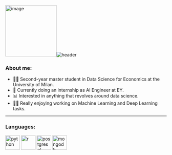<img width="160" height="160" alt="image" src="https://github.com/user-attachments/assets/3cd1a486-e0e8-4f95-9b1a-c8dd6fc1cbb2" />![header](https://capsule-render.vercel.app/api?type=wave&color=auto&height=150&section=header&text=Hey!%&fontSize=60)

### About me:
- 👨‍🎓 Second-year master student in Data Science for Economics at the University of Milan.
- 🚀 Currently doing an internship as AI Engineer at EY.
- 📊 Interested in anything that revolves around data science.
- 👨‍💻 Really enjoying working on Machine Learning and Deep Learning tasks.

---

### Languages:
<p align="left">
<img src="https://cdn.jsdelivr.net/gh/devicons/devicon@latest/icons/python/python-original-wordmark.svg" alt = "python" width = "45" height = "45" />
<img src="https://cdn.jsdelivr.net/gh/devicons/devicon@latest/icons/r/r-original.svg" alt = "r" width = "45" height = "45" />
<img src="https://cdn.jsdelivr.net/gh/devicons/devicon@latest/icons/postgresql/postgresql-plain-wordmark.svg" alt="postgresql" width="45" height="45"/>
<img src="https://cdn.jsdelivr.net/gh/devicons/devicon@latest/icons/mongodb/mongodb-plain-wordmark.svg" alt="mongodb" width="45" height="45"/>
</p>
